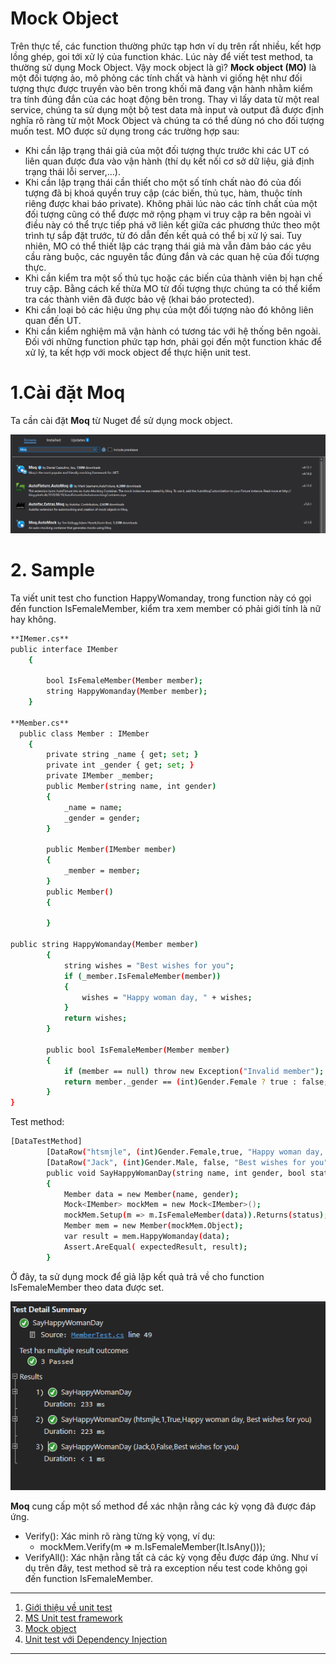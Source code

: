 # Mock Object
Trên thực tế, các function thường phức tạp hơn ví dụ trên rất nhiều, kết hợp lồng ghép, goi tới xử lý của function khác. Lúc này để viết test method, ta thường sử dụng Mock Object.
Vậy mock object là gì?
**Mock object (MO)** là một đối tượng ảo, mô phỏng các tính chất và hành vi giống hệt như đối tượng thực được truyền vào bên trong khối mã đang vận hành nhằm kiểm tra tính đúng đắn của các hoạt động bên trong.
Thay vì lấy data từ một real service, chúng ta sử dụng một bộ test data mà input và output đã được định nghĩa rõ ràng từ một Mock Object và chúng ta có thể dùng nó cho đối tượng muốn test.
MO được sử dụng trong các trường hợp sau:
- Khi cần lập trạng thái giả của một đối tượng thực trước khi các UT có liên quan được đưa vào vận hành (thí dụ kết nối cơ sở dữ liệu, giả định trạng thái lỗi server,…).
- Khi cần lập trạng thái cần thiết cho một số tính chất nào đó của đối tượng đã bị khoá quyền truy cập (các biến, thủ tục, hàm, thuộc tính riêng được khai báo private). Không phải lúc nào các tính chất của một đối tượng cũng có thể được mở rộng phạm vi truy cập ra bên ngoài vì điều này có thể trực tiếp phá vỡ liên kết giữa các phương thức theo một trình tự sắp đặt trước, từ đó dẫn đến kết quả có thể bị xử lý sai. Tuy nhiên, MO có thể thiết lập các trạng thái giả mà vẫn đảm bảo các yêu cầu ràng buộc, các nguyên tắc đúng đắn và các quan hệ của đối tượng thực.
- Khi cần kiểm tra một số thủ tục hoặc các biến của thành viên bị hạn chế truy cập. Bằng cách kế thừa MO từ đối tượng thực chúng ta có thể kiểm tra các thành viên đã được bảo vệ (khai báo protected).
- Khi cần loại bỏ các hiệu ứng phụ của một đối tượng nào đó không liên quan đến UT.
- Khi cần kiểm nghiệm mã vận hành có tương tác với hệ thống bên ngoài.
Đối với những function phức tạp hơn, phải gọi đến một function khác để xử lý, ta kết hợp với mock object để thực hiện unit test.
# 1.Cài đặt Moq
Ta cần cài đặt **Moq** từ Nuget để sử dụng mock object.

![](./images/02_Mock01.png)

# 2. Sample
Ta viết unit test cho function HappyWomanday, trong function này có gọi đến function IsFemaleMember, kiểm tra xem member có phải giới tính là nữ hay không.
```sh
**IMemer.cs**  
public interface IMember
    {
        
        bool IsFemaleMember(Member member);
        string HappyWomanday(Member member);
    }

**Member.cs**
  public class Member : IMember
    {
        private string _name { get; set; }
        private int _gender { get; set; }
        private IMember _member;
        public Member(string name, int gender)
        {
            _name = name;
            _gender = gender;
        }

        public Member(IMember member)
        {
            _member = member;
        }
        public Member()
        {

        }

public string HappyWomanday(Member member)
        {
            string wishes = "Best wishes for you";
            if (_member.IsFemaleMember(member))
            {
                wishes = "Happy woman day, " + wishes;
            }
            return wishes;
        }

        public bool IsFemaleMember(Member member)
        {
            if (member == null) throw new Exception("Invalid member");
            return member._gender == (int)Gender.Female ? true : false;
        }
}
```
Test method:
```sh
[DataTestMethod]
        [DataRow("htsmjle", (int)Gender.Female,true, "Happy woman day, Best wishes for you")]
        [DataRow("Jack", (int)Gender.Male, false, "Best wishes for you")]
        public void SayHappyWomanDay(string name, int gender, bool status, string expectedResult)
        {
            Member data = new Member(name, gender);
            Mock<IMember> mockMem = new Mock<IMember>();
            mockMem.Setup(m => m.IsFemaleMember(data)).Returns(status);
            Member mem = new Member(mockMem.Object);
            var result = mem.HappyWomanday(data);
            Assert.AreEqual( expectedResult, result);
        }

```
Ở đây, ta sử dụng mock để giả lập kết quả trả về cho function IsFemaleMember theo data được set.

![](./images/02_Mock02.png)

**Moq** cung cấp một số method để xác nhận rằng các kỳ vọng đã được đáp ứng.
- Verify(): Xác minh rõ ràng từng kỳ vọng, ví dụ:
	- mockMem.Verify(m => m.IsFemaleMember(It.IsAny<Member>()));
- VerifyAll(): Xác nhận rằng tất cả các kỳ vọng đều được đáp ứng.
Như ví dụ trên đây, test method sẽ trả ra exception nếu test code không gọi đến function IsFemaleMember.

---
1. [Giới thiệu về unit test](./01-introduction-to-unit-testing.md)
2. [MS Unit test framework](./02-msunitest-framework.md)
3. [Mock object](./03-mock-object.md)
4. [Unit test với Dependency Injection](./04-dependency-injection.md)
---